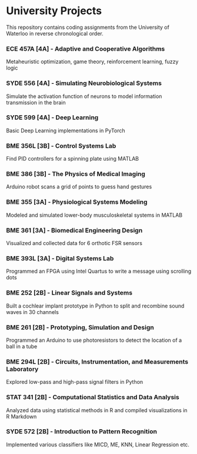 # University Projects

This repository contains coding assignments from the University of Waterloo in reverse chronological order.

### ECE 457A [4A] - Adaptive and Cooperative Algorithms
Metaheuristic optimization, game theory, reinforcement learning, fuzzy logic

### SYDE 556 [4A] - Simulating Neurobiological Systems
Simulate the activation function of neurons to model information transmission in the brain

### SYDE 599 [4A] - Deep Learning
Basic Deep Learning implementations in PyTorch

### BME 356L [3B] - Control Systems Lab
Find PID controllers for a spinning plate using MATLAB

### BME 386 [3B] - The Physics of Medical Imaging
Arduino robot scans a grid of points to guess hand gestures

### BME 355 [3A] - Physiological Systems Modeling
Modeled and simulated lower-body musculoskeletal systems in MATLAB

### BME 361 [3A] - Biomedical Engineering Design
Visualized and collected data for 6 orthotic FSR sensors

### BME 393L [3A] - Digital Systems Lab
Programmed an FPGA using Intel Quartus to write a message using scrolling dots

### BME 252 [2B] - Linear Signals and Systems
Built a cochlear implant prototype in Python to split and recombine sound waves in 30 channels

### BME 261 [2B] - Prototyping, Simulation and Design
Programmed an Arduino to use photoresistors to detect the location of a ball in a tube

### BME 294L [2B] - Circuits, Instrumentation, and Measurements Laboratory
Explored low-pass and high-pass signal filters in Python

### STAT 341 [2B] - Computational Statistics and Data Analysis
Analyzed data using statistical methods in R and compiled visualizations in R Markdown

### SYDE 572 [2B] - Introduction to Pattern Recognition
Implemented various classifiers like MICD, ME, KNN, Linear Regression etc.
